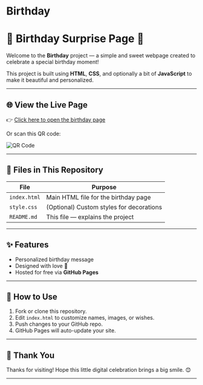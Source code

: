 # Birthday
# 🎉 Birthday Surprise Page 🎂

Welcome to the **Birthday** project — a simple and sweet webpage created to celebrate a special birthday moment!

This project is built using **HTML**, **CSS**, and optionally a bit of **JavaScript** to make it beautiful and personalized.

---

## 🌐 View the Live Page

👉 [Click here to open the birthday page](https://gorusoni.github.io/Birthday/)

Or scan this QR code:

![QR Code](https://api.qrserver.com/v1/create-qr-code/?size=200x200&data=https://gorusoni.github.io/Birthday/)

---

## 📁 Files in This Repository

| File          | Purpose                                 |
|---------------|-----------------------------------------|
| `index.html`  | Main HTML file for the birthday page    |
| `style.css`   | (Optional) Custom styles for decorations|
| `README.md`   | This file — explains the project        |

---

## ✨ Features

- Personalized birthday message
- Designed with love 💖
- Hosted for free via **GitHub Pages**

---

## 💌 How to Use

1. Fork or clone this repository.
2. Edit `index.html` to customize names, images, or wishes.
3. Push changes to your GitHub repo.
4. GitHub Pages will auto-update your site.

---

## 🙏 Thank You

Thanks for visiting! Hope this little digital celebration brings a big smile. 😊

---
